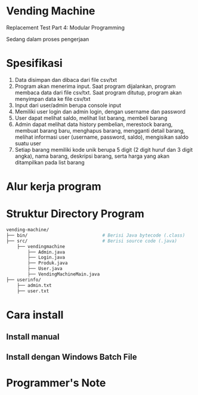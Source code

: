 # Vending Machine
Replacement Test Part 4: Modular Programming

Sedang dalam proses pengerjaan

# Spesifikasi

1. Data disimpan dan dibaca dari file csv/txt
2. Program akan menerima input. Saat program dijalankan, program membaca data dari file csv/txt. Saat program ditutup, program akan menyimpan data ke file csv/txt
3. Input dari user/admin berupa console input
4. Memiliki user login dan admin login, dengan username dan password
5. User dapat melihat saldo, melihat list barang, membeli barang
6. Admin dapat melihat data history pembelian, merestock barang, membuat barang baru, menghapus barang, mengganti detail barang, melihat informasi user (username, password, saldo), mengisikan saldo suatu user
7. Setiap barang memiliki kode unik berupa 5 digit (2 digit huruf dan 3 digit angka), nama barang, deskripsi barang, serta harga yang akan ditampilkan pada list barang

# Alur kerja program

# Struktur Directory Program
```sh
vending-machine/
├── bin/                            # Berisi Java bytecode (.class)
├── src/                            # Berisi source code (.java)
    ├── vendingmachine
        ├── Admin.java 
        ├── Login.java
        ├── Produk.java
        ├── User.java
        ├── VendingMachineMain.java
├── userinfo/
    ├── admin.txt
    ├── user.txt
```

# Cara install

## Install manual

## Install dengan Windows Batch File

# Programmer's Note
